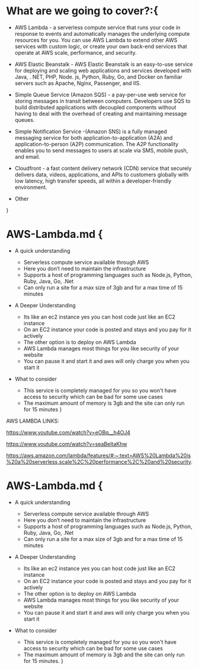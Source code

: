 # What are we going to cover?:{

* AWS Lambda - a serverless compute service that runs your code in response to events and automatically manages the underlying compute resources for you. You can use AWS Lambda to extend other AWS services with custom logic, or create your own back-end services that operate at AWS scale, performance, and security.

* AWS Elastic Beanstalk - AWS Elastic Beanstalk is an easy-to-use service for deploying and scaling web applications and services developed with Java, . NET, PHP, Node. js, Python, Ruby, Go, and Docker on familiar servers such as Apache, Nginx, Passenger, and IIS.

* Simple Queue Service (Amazon SQS) - a pay-per-use web service for storing messages in transit between computers. Developers use SQS to build distributed applications with decoupled components without having to deal with the overhead of creating and maintaining message queues.

* Simple Notification Service -(Amazon SNS) is a fully managed messaging service for both application-to-application (A2A) and application-to-person (A2P) communication. The A2P functionality enables you to send messages to users at scale via SMS, mobile push, and email.

* Cloudfront - a fast content delivery network (CDN) service that securely delivers data, videos, applications, and APIs to customers globally with low latency, high transfer speeds, all within a developer-friendly environment.

* Other

}

# AWS-Lambda.md {

* A quick understanding 
	- Serverless compute service available through AWS
	- Here you don’t need to maintain the infrastructure
	- Supports a host of programming languages such as Node.js, Python, Ruby, Java, Go, .Net
	- Can only run a site for a max size of 3gb and for a max time of 15 minutes

* A Deeper Understanding
	- Its like an ec2 instance yes you can host code just like an EC2 instance
	- On an EC2 instance your code is posted and stays and you pay for it actively
	- The other option is to deploy on AWS Lambda 
	- AWS Lambda manages most things for you like security of your website
	- You can pause it and start it and aws will only charge you when you start it

* What to consider
	- This service is completely managed for you so you won't have access to security which can be bad for some use cases
	- The maximum amount of memory is 3gb and the site can only run for 15 minutes 
}

AWS LAMBDA LINKS:

https://www.youtube.com/watch?v=eOBq__h4OJ4

https://www.youtube.com/watch?v=seaBeltaKhw

https://aws.amazon.com/lambda/features/#:~:text=AWS%20Lambda%20is%20a%20serverless,scale%2C%20performance%2C%20and%20security.

# AWS-Lambda.md {

* A quick understanding 
	- Serverless compute service available through AWS
	- Here you don’t need to maintain the infrastructure
	- Supports a host of programming languages such as Node.js, Python, Ruby, Java, Go, .Net
	- Can only run a site for a max size of 3gb and for a max time of 15 minutes

* A Deeper Understanding
	- Its like an ec2 instance yes you can host code just like an EC2 instance
	- On an EC2 instance your code is posted and stays and you pay for it actively
	- The other option is to deploy on AWS Lambda 
	- AWS Lambda manages most things for you like security of your website
	- You can pause it and start it and aws will only charge you when you start it

* What to consider
	- This service is completely managed for you so you won't have access to security which can be bad for some use cases
	- The maximum amount of memory is 3gb and the site can only run for 15 minutes.
}

